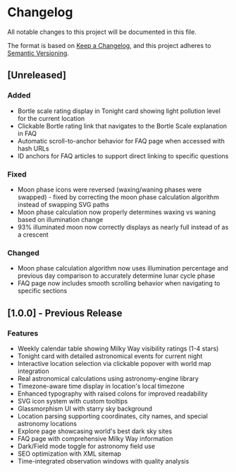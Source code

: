 # Changelog

All notable changes to this project will be documented in this file.

The format is based on [Keep a Changelog](https://keepachangelog.com/en/1.0.0/),
and this project adheres to [Semantic Versioning](https://semver.org/spec/v2.0.0.html).

## [Unreleased]

### Added
- Bortle scale rating display in Tonight card showing light pollution level for the current location
- Clickable Bortle rating link that navigates to the Bortle Scale explanation in FAQ
- Automatic scroll-to-anchor behavior for FAQ page when accessed with hash URLs
- ID anchors for FAQ articles to support direct linking to specific questions

### Fixed
- Moon phase icons were reversed (waxing/waning phases were swapped) - fixed by correcting the moon phase calculation algorithm instead of swapping SVG paths
- Moon phase calculation now properly determines waxing vs waning based on illumination change
- 93% illuminated moon now correctly displays as nearly full instead of as a crescent

### Changed
- Moon phase calculation algorithm now uses illumination percentage and previous day comparison to accurately determine lunar cycle phase
- FAQ page now includes smooth scrolling behavior when navigating to specific sections

## [1.0.0] - Previous Release

### Features
- Weekly calendar table showing Milky Way visibility ratings (1-4 stars)
- Tonight card with detailed astronomical events for current night
- Interactive location selection via clickable popover with world map integration
- Real astronomical calculations using astronomy-engine library
- Timezone-aware time display in location's local timezone
- Enhanced typography with raised colons for improved readability
- SVG icon system with custom tooltips
- Glassmorphism UI with starry sky background
- Location parsing supporting coordinates, city names, and special astronomy locations
- Explore page showcasing world's best dark sky sites
- FAQ page with comprehensive Milky Way information
- Dark/Field mode toggle for astronomy field use
- SEO optimization with XML sitemap
- Time-integrated observation windows with quality analysis